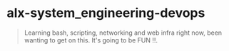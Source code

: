 # alx-system_engineering-devops
  >Learning bash, scripting, networking and web infra right now, been wanting to get on this. It's going to be FUN !!.
